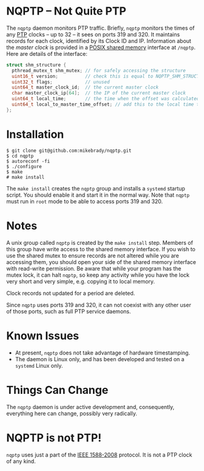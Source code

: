 # NQPTP – Not Quite PTP
The `nqptp` daemon monitors PTP traffic. Briefly, `nqptp` monitors the times of any [PTP](https://en.wikipedia.org/wiki/Precision_Time_Protocol) clocks – up to 32 – it sees on ports 319 and 320. It maintains records for each clock, identified by its Clock ID and IP. Information about the *master clock* is provided in a [POSIX shared memory](https://pubs.opengroup.org/onlinepubs/007908799/xsh/shm_open.html) interface at `/nqptp`. Here are details of the interface:
```c
struct shm_structure {
  pthread_mutex_t shm_mutex; // for safely accessing the structure
  uint16_t version;          // check this is equal to NQPTP_SHM_STRUCTURES_VERSION
  uint32_t flags;            // unused
  uint64_t master_clock_id;  // the current master clock
  char master_clock_ip[64];  // the IP of the current master clock
  uint64_t local_time;       // the time when the offset was calculated
  uint64_t local_to_master_time_offset; // add this to the local time to get master clock time
};
```

# Installation
```
$ git clone git@github.com:mikebrady/nqptp.git
$ cd nqptp
$ autoreconf -fi
$ ./configure
$ make
# make install
```
The `make install` creates the `nqptp` group and installs a `systemd` startup script. You should enable it and start it in the normal way. Note that `nqptp` must run in `root` mode to be able to access ports 319 and 320.

# Notes
A unix group called `nqptp` is created by the `make install` step. Members of this group have write access to the shared memory interface.
If you wish to use the shared mutex to ensure records are not altered while you are accessing them, you should open your side of the shared memory interface with read-write permission. Be aware that while your program has the mutex lock, it can halt `nqptp`, so keep any activity while you have the lock very short and very simple, e.g. copying it to local memory. 

Clock records not updated for a period are deleted.

Since `nqptp` uses ports 319 and 320, it can not coexist with any other user of those ports, such as full PTP service daemons.

# Known Issues
* At present, `nqptp` does not take advantage of hardware timestamping.
* The daemon is Linux only, and has been developed and tested on a `systemd` Linux only.

# Things Can Change
The `nqptp` daemon is under active development and, consequently, everything here can change, possibly very radically.

# NQPTP is not PTP!
`nqptp` uses just a part of the [IEEE 1588-2008](https://standards.ieee.org/standard/1588-2008.html) protocol. It is not a PTP clock of any kind.
